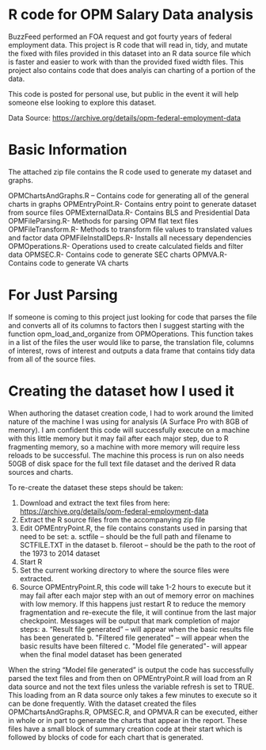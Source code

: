 # R code for OPM Salary Data analysis

BuzzFeed performed an FOA request and got fourty years of federal employment data.  This project is R
code that will read in, tidy, and mutate the fixed with files provided in this dataset into an 
R data source file which is faster and easier to work with than the provided fixed width files.  This project also contains code that does analyis can charting of a portion of the data.

This code is posted for personal use, but public in the event it will help someone else looking to explore this dataset.

Data Source: https://archive.org/details/opm-federal-employment-data

# Basic Information

The attached zip file contains the R code used to generate my dataset and graphs.  

OPMChartsAndGraphs.R – Contains code for generating all of the general charts in graphs
OPMEntryPoint.R- Contains entry point to generate dataset from source files
OPMExternalData.R- Contains BLS and Presidential Data
OPMFileParsing.R- Methods for parsing OPM flat text files
OPMFileTransform.R- Methods to transform file values to translated values and factor data
OPMFileInstallDeps.R- Installs all necessary dependencies
OPMOperations.R- Operations used to create calculated fields and filter data
OPMSEC.R- Contains code to generate SEC charts 
OPMVA.R- Contains code to generate VA charts

# For Just Parsing

If someone is coming to this project just looking for code that parses the file and converts all of its columns to factors then I suggest starting with the function opm_load_and_organize from OPMOperations.  This function takes in a list of the files the user would like to parse, the translation file, columns of interest, rows of interest and outputs a data frame that contains tidy data from all of the source files.  

# Creating the dataset how I used it

When authoring the dataset creation code, I had to work around the limited nature of the machine I was using for analysis (A Surface Pro with 8GB of memory).  I am confident this code will successfully execute on a machine with this little memory but it may fail after each major step, due to R fragmenting memory, so a machine with more memory will require less reloads to be successful.  The machine this process is run on also needs 50GB of disk space for the full text file dataset and the derived R data sources and charts.  

To re-create the dataset these steps should be taken:

1.	Download and extract the text files from here: https://archive.org/details/opm-federal-employment-data
2.	Extract the R source files from the accompanying zip file
3.	Edit OPMEntryPoint.R, the file contains constants used in parsing that need to be set:
    a.	sctfile – should be the full path and filename to SCTFILE.TXT in the dataset
    b.	fileroot – should be the path to the root of the 1973 to 2014 dataset
4.	Start R
5.	Set the current working directory to where the source files were extracted.
6.	Source OPMEntryPoint.R, this code will take 1-2 hours to execute but it may fail after each major step with an out of memory error on machines with low memory.  If this happens just restart R to reduce the memory fragmentation and re-execute the file, it will continue from the last major checkpoint.  Messages will be output that mark completion of major steps:
    a.	“Result file generated” – will appear when the basic results file has been generated
    b.	"Filtered file generated" – will appear when the basic results have been filtered
    c.	"Model file generated"- will appear when the final model dataset has been generated

When the string “Model file generated” is output the code has successfully parsed the text files and from then on OPMEntryPoint.R will load from an R data source and not the text files unless the variable refresh is set to TRUE.  This loading from an R data source only takes a few minutes to execute so it can be done frequently.
With the dataset created the files OPMChartsAndGraphs.R, OPMSEC.R, and OPMVA.R can be executed, either in whole or in part to generate the charts that appear in the report.  These files have a small block of summary creation code at their start which is followed by blocks of code for each chart that is generated.

